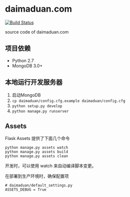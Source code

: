 daimaduan.com
=============
[![Build Status](https://travis-ci.org/DoubleCiti/daimaduan.com.svg?branch=master)](https://travis-ci.org/DoubleCiti/daimaduan.com)

source code of daimaduan.com

## 项目依赖

* Python 2.7
* MongoDB 3.0+

## 本地运行开发服务器

1. 启动MongoDB
2. `cp daimaduan/config.cfg.example daimaduan/config.cfg`
3. `python setup.py develop`
4. `python manage.py runserver`

## Assets

Flask Assets 提供了下面几个命令

    python manage.py assets watch
    python manage.py assets build
    python manage.py assets clean

开发时，可以使用 watch 来自动编译脚本变更。

在部署到生产环境时，确保配置项
    
    # daimaduan/default_settings.py
    ASSETS_DEBUG = True
